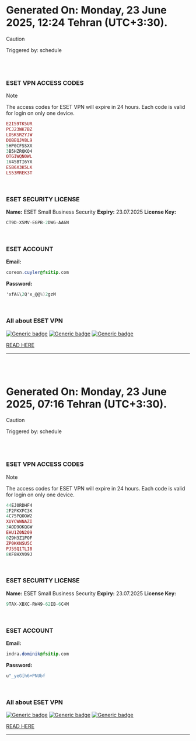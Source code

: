 # Generated On: Monday, 23 June 2025, 12:24 Tehran (UTC+3:30).

> [!CAUTION]
> Triggered by: schedule

<br><br>

### ESET VPN ACCESS CODES

> [!NOTE]
> The access codes for ESET VPN will expire in 24 hours.
> Each code is valid for login on only one device.

```ruby
E2I59TK5UR
PCJ23WK7BZ
LOSKSR2YJW
DOBEQJV8L9
5HP0CFSSXX
3B5HZRQKQ4
OTGIWQN0WL
1V45BTI6YX
ESB6X3K5LK
LS53MREK3T
```

<br>

### ESET SECURITY LICENSE

**Name:** ESET Small Business Security
**Expiry:** 23.07.2025
**License Key:**

```POV-Ray SDL
CT9D-XSMV-EGPB-2DWG-AA6N
```

<br>

### ESET ACCOUNT

**Email:**

```CSS
coreon.cuyler@fsitip.com
```

**Password:**

```POV-Ray SDL
'xfA&\2Q'x_@@%)2gzM
```

<br>

### All about ESET VPN


[![Generic badge](https://img.shields.io/badge/Download-Android-green.svg)](https://play.google.com/store/apps/details?id=com.eset.vpn)
[![Generic badge](https://img.shields.io/badge/Download-ios-white.svg)](https://apps.apple.com/us/app/eset-vpn/id6463002278)
[![Generic badge](https://img.shields.io/badge/Download-windows-blue.svg)](https://download.eset.com/com/eset/apps/home/vpn/windows/latest/eset_vpn_installer.exe)
  

[READ HERE](https://t.me/F_NiREvil/2113)

---

<br><br>

# Generated On: Monday, 23 June 2025, 07:16 Tehran (UTC+3:30).

> [!CAUTION]
> Triggered by: schedule

<br><br>

### ESET VPN ACCESS CODES

> [!NOTE]
> The access codes for ESET VPN will expire in 24 hours.
> Each code is valid for login on only one device.

```ruby
44EJ0RDHF4
2F2FKXFC3K
4C75PQOOW2
XUYCWWNAZI
3AOD9OKQGW
EHU1Z0N209
0Z9H3Z1POF
ZP0KKNSU5C
PJ5SQ1TLI8
8KF8HXV09J
```

<br>

### ESET SECURITY LICENSE

**Name:** ESET Small Business Security
**Expiry:** 23.07.2025
**License Key:**

```POV-Ray SDL
9TAX-XBXC-RW49-62EB-6C4M
```

<br>

### ESET ACCOUNT

**Email:**

```CSS
indra.dominik@fsitip.com
```

**Password:**

```POV-Ray SDL
u"_yeG[h6+PNUbf
```

<br>

### All about ESET VPN


[![Generic badge](https://img.shields.io/badge/Download-Android-green.svg)](https://play.google.com/store/apps/details?id=com.eset.vpn)
[![Generic badge](https://img.shields.io/badge/Download-ios-white.svg)](https://apps.apple.com/us/app/eset-vpn/id6463002278)
[![Generic badge](https://img.shields.io/badge/Download-windows-blue.svg)](https://download.eset.com/com/eset/apps/home/vpn/windows/latest/eset_vpn_installer.exe)
  

[READ HERE](https://t.me/F_NiREvil/2113)

---

<br><br>

